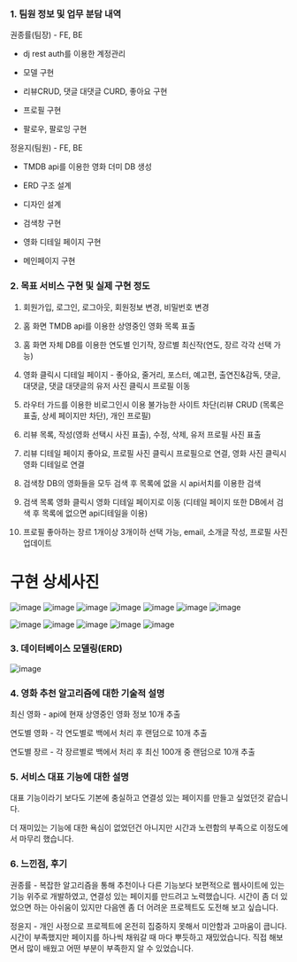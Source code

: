 ### 1. 팀원 정보 및 업무 분담 내역

권종률(팀장) - FE, BE

- dj rest auth를 이용한 계정관리

- 모델 구현

- 리뷰CRUD, 댓글 대댓글 CURD, 좋아요 구현

- 프로필 구현

- 팔로우, 팔로잉 구현

정윤지(팀원) - FE, BE

- TMDB api를 이용한 영화 더미 DB 생성

- ERD 구조 설계

- 디자인 설계

- 검색창 구현

- 영화 디테일 페이지 구현

- 메인페이지 구현

### 2.  목표 서비스 구현 및 실제 구현 정도

1. 회원가입, 로그인, 로그아웃,  회원정보 변경, 비밀번호 변경

2. 홈 화면 TMDB api를 이용한 상영중인 영화 목록 표출

3. 홈 화면 자체 DB를 이용한 연도별 인기작, 장르별 최신작(연도, 장르 각각 선택 가능)

4. 영화 클릭시 디테일 페이지 - 좋아요, 줄거리, 포스터, 예고편, 출연진&감독, 댓글, 대댓글, 댓글 대댓글의 유저 사진 클릭시 프로필 이동

5. 라우터 가드를 이용한 비로그인시 이용 불가능한 사이트 차단(리뷰 CRUD (목록은 표출, 상세 페이지만 차단), 개인 프로필)

6. 리뷰 목록, 작성(영화 선택시 사진 표출), 수정, 삭제, 유저 프로필 사진 표출

7. 리뷰 디테일 페이지 좋아요, 프로필 사진 클릭시 프로필으로 연결, 영화 사진 클릭시 영화 디테일로 연결

8. 검색창 DB의 영화들을 모두 검색 후 목록에 없을 시 api서치를 이용한 검색

9. 검색 목록 영화 클릭시 영화 디테일 페이지로 이동 (디테일 페이지 또한 DB에서 검색 후 목록에 없으면 api디테일을 이용)

10. 프로필 좋아하는 장르 1개이상 3개이하 선택 가능, email, 소개글 작성, 프로필 사진 업데이트

# 구현 상세사진

![image](https://github.com/KwonJongryul/moviePjt/assets/122791001/b4a851f0-2ac5-4fe6-8e54-8ca0ccb7cd9d)
![image](https://github.com/KwonJongryul/moviePjt/assets/122791001/acf122fd-f757-4e1f-b2af-265a3914aa49)
![image](https://github.com/KwonJongryul/moviePjt/assets/122791001/29e0ec94-9311-48ed-bf5c-663ae6cfa4da)
![image](https://github.com/KwonJongryul/moviePjt/assets/122791001/b5fce85e-af45-4246-88cd-4f63d919f95c)
![image](https://github.com/KwonJongryul/moviePjt/assets/122791001/197a9e6f-53d2-47ce-9930-4374d66f5969)
![image](https://github.com/KwonJongryul/moviePjt/assets/122791001/5e270cf9-0ff3-41e2-ad25-94d4bb384536)
![image](https://github.com/KwonJongryul/moviePjt/assets/122791001/32779fa0-1555-4ece-a0c9-69cf7b38c1d0)

![image](https://github.com/KwonJongryul/moviePjt/assets/122791001/c65a308a-9eb4-4c96-b73e-e93327bcffbd)
![image](https://github.com/KwonJongryul/moviePjt/assets/122791001/c3995145-da4d-4934-883a-2eaf273faddc)
![image](https://github.com/KwonJongryul/moviePjt/assets/122791001/47464756-786f-4aa2-96ef-6d1247d5fe57)
![image](https://github.com/KwonJongryul/moviePjt/assets/122791001/65e5de87-13f4-4b83-acc3-dadb73161d3d)
![image](https://github.com/KwonJongryul/moviePjt/assets/122791001/a15179bf-114e-45ea-b426-90cba515e9b7)


### 3. 데이터베이스 모델링(ERD)



![image](https://github.com/KwonJongryul/moviePjt/assets/122791001/ed934a3c-a2ce-45f3-a23a-878d357c7e39)






### 4. 영화 추천 알고리즘에 대한 기술적 설명

최신 영화 - api에 현재 상영중인 영화 정보 10개 추출

연도별 영화 - 각 연도별로 백에서 처리 후 랜덤으로 10개 추출

연도별 장르 - 각 장르별로 백에서 처리 후 최신 100개 중 랜덤으로 10개 추출

### 5. 서비스 대표 기능에 대한 설명

대표 기능이라기 보다도 기본에 충실하고 연결성 있는 페이지를 만들고 싶었던것 같습니다.

더 재미있는 기능에 대한 욕심이 없었던건 아니지만 시간과 노련함의 부족으로 이정도에서 마무리 했습니다.

### 6. 느낀점, 후기

권종률 - 복잡한 알고리즘을 통해 추천이나 다른 기능보다 보편적으로 웹사이트에 있는 기능 위주로 개발하였고, 연결성 있는 페이지를 만드려고 노력했습니다. 시간이 좀 더 있었으면 하는 아쉬움이 있지만 다음엔 좀 더 어려운 프로젝트도 도전해 보고 싶습니다.

정윤지 - 개인 사정으로 프로젝트에 온전히 집중하지 못해서 미안함과 고마움이 큽니다. 시간이 부족했지만 페이지를 하나씩 채워갈 때 마다 뿌듯하고 재밌었습니다. 직접 해보면서 많이 배웠고 어떤 부분이 부족한지 알 수 있었습니다.
